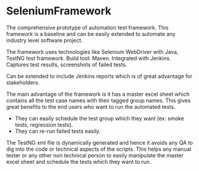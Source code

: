 # SeleniumFramework
The comprehensive prototype of automation test framework. 
This framework is a baseline and can be easily extended to automate any industry level software project.

The framework uses technologies like Selenium WebDriver with Java, TestNG test framework.
Build tool: Maven.
Integrated with Jenkins.
Captures test results, screenshots of failed tests.

Can be extended to include Jenkins reports which is of great advantage for stakeholders.

The main advantage of the framework is it has a master excel sheet which contains all the test case names with their tagged group names.
This gives great benefits to the end users who want to run the automated tests.
- They can easily schedule the test group which they want (ex: smoke tests, regression tests).
- They can re-run failed tests easily.

The TestNG xml file is dynamically generated and hence it avoids any QA to dig into the code or technical aspects of the scripts.
This helps any manual tester or any other non technical person to easily manipulate the master excel sheet and schedule the tests which they want to run.
